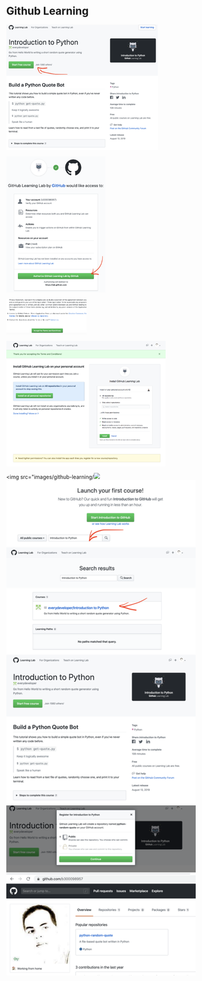 # Github Learning


<img src="images/github-learning/-.Start-Learning.png" width="403" height="334" ></img>

<img src="images/github-learning/0.Start-lab-github.png" width="264" height="361" ></img>

<img src="images/github-learning/1.Accept-Terms.png" width="214" height="95" ></img>

<img src="images/github-learning/2.Install-on-all-repositories.png" width="424" height="334" ></img>


<img src="images/github-learning/<img src="images/github-learning/3.Install-Github-Learning.png" width="" height="" ></img>
<img src="images/github-learning/4.Launch-your-first-course.png" width="" height="" ></img>
<img src="images/github-learning/5.Introduction-Python.png" width="" height="" ></img>
<img src="images/github-learning/6.Start-Free-Course.png" width="" height="" ></img>
<img src="images/github-learning/7.Register-Free-Course.png" width="" height="" ></img>
<img src="images/github-learning/8.Start-Coding.png" width="" height="" ></img>
